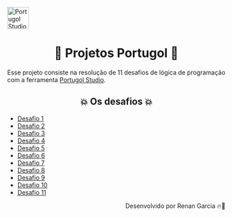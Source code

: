 <p id="img">
    <img align="center" height="50px" alt="Portugol Studio" src="http://lite.acad.univali.br/portugol/assets/img/logo.png" title="Logo Portugol Studio">
</p>

<h1 align="center">🥇 Projetos Portugol 🥇</h1>

<p>Esse projeto consiste na resolução de 11 desafios de lógica de programação com a ferramenta <a href="http://lite.acad.univali.br/portugol/" target="_blank">Portugol Studio</a>.</p>

<h2 align="center">💥 Os desafios 💥</h2>

<ul> 
    <li><a href="https://github.com/renanrgarcia/portugol/blob/main/11%20Desafios%20Portugol/desafio1.por">Desafio 1</a></li>
    <li><a href="https://github.com/renanrgarcia/portugol/blob/main/11%20Desafios%20Portugol/desafio2.por">Desafio 2</a></li>
    <li><a href="https://github.com/renanrgarcia/portugol/blob/main/11%20Desafios%20Portugol/desafio3.por">Desafio 3</a></li>  
    <li><a href="https://github.com/renanrgarcia/portugol/blob/main/11%20Desafios%20Portugol/desafio4.por">Desafio 4</a></li>
    <li><a href="https://github.com/renanrgarcia/portugol/blob/main/11%20Desafios%20Portugol/desafio5.por">Desafio 5</a></li>
    <li><a href="https://github.com/renanrgarcia/portugol/blob/main/11%20Desafios%20Portugol/desafio6.por">Desafio 6</a></li>
    <li><a href="https://github.com/renanrgarcia/portugol/blob/main/11%20Desafios%20Portugol/desafio7.por">Desafio 7</a></li>
    <li><a href="https://github.com/renanrgarcia/portugol/blob/main/11%20Desafios%20Portugol/desafio8.por">Desafio 8</a></li>   
    <li><a href="https://github.com/renanrgarcia/portugol/blob/main/11%20Desafios%20Portugol/desafio9.por">Desafio 9</a></li>   
    <li><a href="https://github.com/renanrgarcia/portugol/blob/main/11%20Desafios%20Portugol/desafio10.por">Desafio 10</a></li>  
    <li><a href="https://github.com/renanrgarcia/portugol/blob/main/11%20Desafios%20Portugol/desafio11.por">Desafio 11</a></li> 
</ul>

<p align="right"> Desenvolvido por Renan Garcia 🔥🚀 </p>
